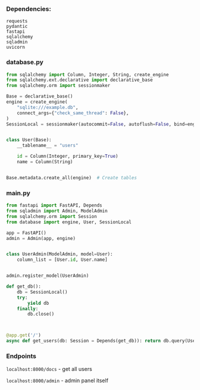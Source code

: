 ### Dependencies:

    requests
    pydantic
    fastapi
    sqlalchemy
    sqladmin
    uvicorn


### database.py

```py
from sqlalchemy import Column, Integer, String, create_engine
from sqlalchemy.ext.declarative import declarative_base
from sqlalchemy.orm import sessionmaker

Base = declarative_base()
engine = create_engine(
    "sqlite:///example.db",
    connect_args={"check_same_thread": False},
)
SessionLocal = sessionmaker(autocommit=False, autoflush=False, bind=engine)


class User(Base):
    __tablename__ = "users"

    id = Column(Integer, primary_key=True)
    name = Column(String)


Base.metadata.create_all(engine)  # Create tables
```

### main.py

```py
from fastapi import FastAPI, Depends
from sqladmin import Admin, ModelAdmin
from sqlalchemy.orm import Session
from database import engine, User, SessionLocal

app = FastAPI()
admin = Admin(app, engine)


class UserAdmin(ModelAdmin, model=User):
    column_list = [User.id, User.name]


admin.register_model(UserAdmin)

def get_db():
    db = SessionLocal()
    try:
        yield db
    finally:
        db.close()



@app.get('/')
async def get_users(db: Session = Depends(get_db)): return db.query(User).all()
```

### Endpoints

`localhost:8000/docs` - get all users

`localhost:8000/admin` - admin panel itself

